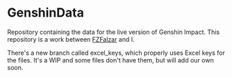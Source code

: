 # GenshinData
Repository containing the data for the live version of Genshin Impact. This repository is a work between [FZFalzar](https://github.com/FZFalzar) and I.

There's a new branch called excel_keys, which properly uses Excel keys for the files. It's a WIP and some files don't have them, but will add our own soon.
